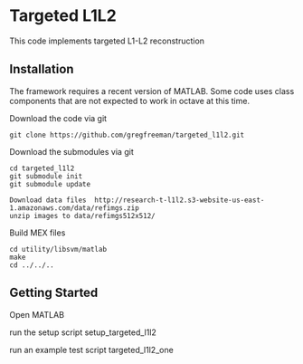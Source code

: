 Targeted L1L2  
====================================

This code implements targeted L1-L2 reconstruction

Installation
------------

The framework requires a recent version of MATLAB.  Some code uses class components that are not expected to work in octave at this time.

Download the code via git

    git clone https://github.com/gregfreeman/targeted_l1l2.git

Download the submodules via git

	cd targeted_l1l2
    git submodule init
    git submodule update

	Download data files  http://research-t-l1l2.s3-website-us-east-1.amazonaws.com/data/refimgs.zip
	unzip images to data/refimgs512x512/ 

Build MEX files

    cd utility/libsvm/matlab
    make
    cd ../../..
    


Getting Started
----------------

Open MATLAB

run the setup script
    setup_targeted_l1l2

run an example test script
    targeted_l1l2_one







